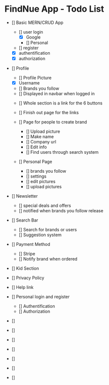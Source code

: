 # FindNue App - Todo List

- [] Basic MERN/CRUD App

  - [] user login
    - [x] Google
    - [] Personal
  - [] register
  - [x] authentification
  - [x] authorization

- [] Profile

  - [] Profile Picture
  - [x] Username
  - [] Brands you follow
  - [] Displayed in navbar when logged in

  * [] Whole section is a link for the 6 buttons
  * [] Finish out page for the links

  * [] Page for people to create brand
    - [] Upload picture
    - [] Make name
    - [] Company url
    - [] Edit info
    - [] Find users through search system
  * [] Personal Page
    - [] brands you follow
    - [] settings
    - [] edit pictures
    - [] upload pictures

- [] Newsletter

  - [] special deals and offers
  - [] notified when brands you follow release

- [] Search Bar

  - [] Search for brands or users
  - [] Suggestion system

- [] Payment Method
  - [] Stripe
  - [] Notify brand when ordered

* [] Kid Section

* [] Privacy Policy

* [] Help link

* [] Personal login and register

  - [] Authentification
  - [] Authorization

- []

- []
- []
- []
- []
- []
- []
